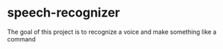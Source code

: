 # speech-recognizer
The goal of this project is to recognize a voice and make something like a command
